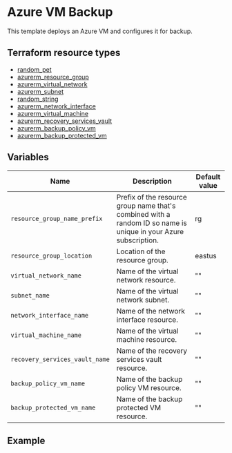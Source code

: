 # Azure VM Backup
This template deploys an Azure VM and configures it for backup.

## Terraform resource types

- [random_pet](https://registry.terraform.io/providers/hashicorp/random/latest/docs/resources/pet)
- [azurerm_resource_group](https://registry.terraform.io/providers/hashicorp/azurerm/latest/docs/resources/resource_group)
- [azurerm_virtual_network](https://registry.terraform.io/providers/hashicorp/azurerm/latest/docs/resources/virtual_network)
- [azurerm_subnet](https://registry.terraform.io/providers/hashicorp/azurerm/latest/docs/resources/subnet)
- [random_string](https://registry.terraform.io/providers/hashicorp/random/latest/docs/resources/string)
- [azurerm_network_interface](https://registry.terraform.io/providers/hashicorp/azurerm/latest/docs/resources/network_interface)
- [azurerm_virtual_machine](https://registry.terraform.io/providers/hashicorp/azurerm/latest/docs/resources/virtual_machine)
- [azurerm_recovery_services_vault](https://registry.terraform.io/providers/hashicorp/azurerm/latest/docs/resources/recovery_services_vault)
- [azurerm_backup_policy_vm](https://registry.terraform.io/providers/hashicorp/azurerm/latest/docs/resources/backup_policy_vm)
- [azurerm_backup_protected_vm](https://registry.terraform.io/providers/hashicorp/azurerm/latest/docs/resources/backup_protected_vm)

## Variables

| Name | Description | Default value |
|-|-|-|
| `resource_group_name_prefix` | Prefix of the resource group name that's combined with a random ID so name is unique in your Azure subscription. | rg |
| `resource_group_location` | Location of the resource group. | eastus |
| `virtual_network_name` | Name of the virtual network resource. | "" |
| `subnet_name` | Name of the virtual network subnet. | "" |
| `network_interface_name` | Name of the network interface resource. | "" |
| `virtual_machine_name` | Name of the virtual machine resource. | "" |
| `recovery_services_vault_name` | Name of the recovery services vault resource. | "" |
| `backup_policy_vm_name` | Name of the backup policy VM resource. | "" |
| `backup_protected_vm_name` | Name of the backup protected VM resource. | "" |

## Example